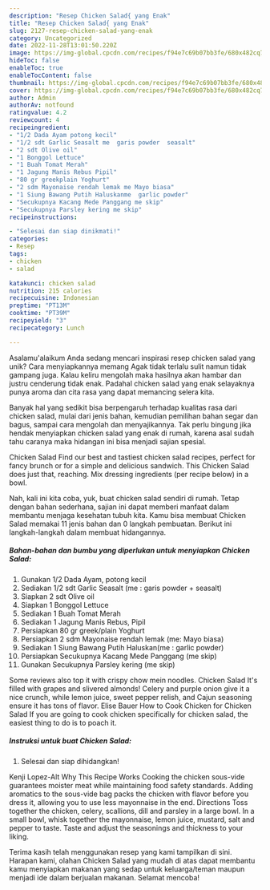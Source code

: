 ```yaml
---
description: "Resep Chicken Salad{ yang Enak"
title: "Resep Chicken Salad{ yang Enak"
slug: 2127-resep-chicken-salad-yang-enak
category: Uncategorized
date: 2022-11-28T13:01:50.220Z
image: https://img-global.cpcdn.com/recipes/f94e7c69b07bb3fe/680x482cq70/chicken-salad-foto-resep-utama.jpg
hideToc: false
enableToc: true
enableTocContent: false
thumbnail: https://img-global.cpcdn.com/recipes/f94e7c69b07bb3fe/680x482cq70/chicken-salad-foto-resep-utama.jpg
cover: https://img-global.cpcdn.com/recipes/f94e7c69b07bb3fe/680x482cq70/chicken-salad-foto-resep-utama.jpg
author: Admin
authorAv: notfound
ratingvalue: 4.2
reviewcount: 4
recipeingredient:
- "1/2 Dada Ayam potong kecil"
- "1/2 sdt Garlic Seasalt me  garis powder  seasalt"
- "2 sdt Olive oil"
- "1 Bonggol Lettuce"
- "1 Buah Tomat Merah"
- "1 Jagung Manis Rebus Pipil"
- "80 gr greekplain Yoghurt"
- "2 sdm Mayonaise rendah lemak me Mayo biasa"
- "1 Siung Bawang Putih Haluskanme  garlic powder"
- "Secukupnya Kacang Mede Panggang me skip"
- "Secukupnya Parsley kering me skip"
recipeinstructions:

- "Selesai dan siap dinikmati!"
categories:
- Resep
tags:
- chicken
- salad

katakunci: chicken salad 
nutrition: 215 calories
recipecuisine: Indonesian
preptime: "PT13M"
cooktime: "PT39M"
recipeyield: "3"
recipecategory: Lunch

---
```



Asalamu'alaikum Anda sedang mencari inspirasi resep chicken salad yang unik? Cara menyiapkannya memang Agak tidak terlalu sulit namun tidak gampang juga. Kalau keliru mengolah maka hasilnya akan hambar dan justru cenderung tidak enak. Padahal chicken salad yang enak selayaknya punya aroma dan cita rasa yang dapat memancing selera kita.


Banyak hal yang sedikit bisa berpengaruh terhadap kualitas rasa dari chicken salad, mulai dari jenis bahan, kemudian pemilihan bahan segar dan bagus, sampai cara mengolah dan menyajikannya. Tak perlu bingung jika hendak menyiapkan chicken salad yang enak di rumah, karena asal sudah tahu caranya maka hidangan ini bisa menjadi sajian spesial.

Chicken Salad Find our best and tastiest chicken salad recipes, perfect for fancy brunch or for a simple and delicious sandwich. This Chicken Salad does just that, reaching. Mix dressing ingredients (per recipe below) in a bowl.


Nah, kali ini kita coba, yuk, buat chicken salad sendiri di rumah. Tetap dengan bahan sederhana, sajian ini dapat memberi manfaat dalam membantu menjaga kesehatan tubuh kita. Kamu bisa membuat Chicken Salad memakai 11 jenis bahan dan 0 langkah pembuatan. Berikut ini langkah-langkah dalam membuat hidangannya.

<!--inarticleads1-->

##### Bahan-bahan dan bumbu yang diperlukan untuk menyiapkan Chicken Salad:

1. Gunakan 1/2 Dada Ayam, potong kecil
1. Sediakan 1/2 sdt Garlic Seasalt (me : garis powder + seasalt)
1. Siapkan 2 sdt Olive oil
1. Siapkan 1 Bonggol Lettuce
1. Sediakan 1 Buah Tomat Merah
1. Sediakan 1 Jagung Manis Rebus, Pipil
1. Persiapkan 80 gr greek/plain Yoghurt
1. Persiapkan 2 sdm Mayonaise rendah lemak (me: Mayo biasa)
1. Sediakan 1 Siung Bawang Putih Haluskan(me : garlic powder)
1. Persiapkan Secukupnya Kacang Mede Panggang (me skip)
1. Gunakan Secukupnya Parsley kering (me skip)


Some reviews also top it with crispy chow mein noodles. Chicken Salad It&#39;s filled with grapes and slivered almonds! Celery and purple onion give it a nice crunch, while lemon juice, sweet pepper relish, and Cajun seasoning ensure it has tons of flavor. Elise Bauer How to Cook Chicken for Chicken Salad If you are going to cook chicken specifically for chicken salad, the easiest thing to do is to poach it. 

<!--inarticleads2-->

##### Instruksi untuk buat Chicken Salad:


1. Selesai dan siap dihidangkan!

Kenji Lopez-Alt Why This Recipe Works Cooking the chicken sous-vide guarantees moister meat while maintaining food safety standards. Adding aromatics to the sous-vide bag packs the chicken with flavor before you dress it, allowing you to use less mayonnaise in the end. Directions Toss together the chicken, celery, scallions, dill and parsley in a large bowl. In a small bowl, whisk together the mayonnaise, lemon juice, mustard, salt and pepper to taste. Taste and adjust the seasonings and thickness to your liking. 

Terima kasih telah menggunakan resep yang kami tampilkan di sini. Harapan kami, olahan Chicken Salad yang mudah di atas dapat membantu kamu menyiapkan makanan yang sedap untuk keluarga/teman maupun menjadi ide dalam berjualan makanan. Selamat mencoba!
